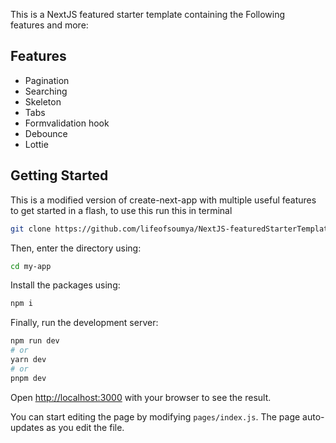 This is a NextJS featured starter template containing the Following features and more:
## Features

- Pagination
- Searching
- Skeleton
- Tabs
- Formvalidation hook
- Debounce
- Lottie

## Getting Started

This is a modified version of create-next-app with multiple useful features to get started in a flash, to use this run this in terminal

```bash
git clone https://github.com/lifeofsoumya/NextJS-featuredStarterTemplate.git my-app
```

Then, enter the directory using:
```bash
cd my-app
```

Install the packages using:
```bash
npm i
```

Finally, run the development server:

```bash
npm run dev
# or
yarn dev
# or
pnpm dev
```

Open [http://localhost:3000](http://localhost:3000) with your browser to see the result.

You can start editing the page by modifying `pages/index.js`. The page auto-updates as you edit the file.
